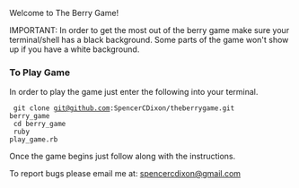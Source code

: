 Welcome to The Berry Game!

IMPORTANT: In order to get the most out of the berry game make sure your terminal/shell has
a black background.  Some parts of the game won't show up if you have a white background.

### To Play Game
In order to play the game just enter the following into your terminal.

<code> git clone git@github.com:SpencerCDixon/theberrygame.git berry_game </code> <br />
<code> cd berry_game </code><br />
<code> ruby play_game.rb</code><br />

Once the game begins just follow along with the instructions.

To report bugs please email me at: spencercdixon@gmail.com

